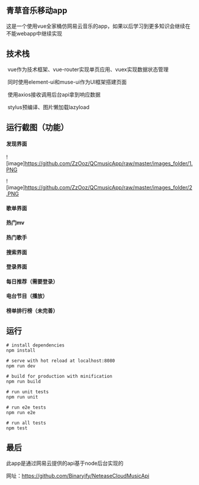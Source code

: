 ## 青草音乐移动app

这是一个使用vue全家桶仿网易云音乐的app，如果以后学习到更多知识会继续在不能webapp中继续实现

## 技术栈

​	vue作为技术框架、vue-router实现单页应用、vuex实现数据状态管理

​	同时使用element-ui和muse-ui作为UI框架搭建页面

​	使用axios接收调用后台api拿到响应数据

​	stylus预编译、图片懒加载lazyload



## 运行截图（功能）



#### 发现界面

![image]https://github.com/ZzOoz/QCmusicApp/raw/master/images_folder/1.PNG

![image]https://github.com/ZzOoz/QCmusicApp/raw/master/images_folder/2.PNG

#### 

#### 	歌单界面

#### 热门mv

#### 热门歌手

#### 搜索界面

#### 登录界面

#### 每日推荐（需要登录）

#### 电台节目（播放）

#### 榜单排行榜（未完善）

## 运行

```
# install dependencies
npm install

# serve with hot reload at localhost:8080
npm run dev

# build for production with minification
npm run build

# run unit tests
npm run unit

# run e2e tests
npm run e2e

# run all tests
npm test
```



## 最后

此app是通过网易云提供的api基于node后台实现的

网址：https://github.com/Binaryify/NeteaseCloudMusicApi